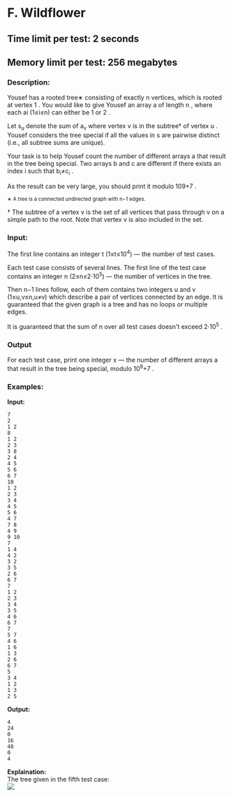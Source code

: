 # F. Wildflower
## Time limit per test: 2 seconds
## Memory limit per test: 256 megabytes
### Description:
Yousef has a rooted tree∗
 consisting of exactly n
 vertices, which is rooted at vertex 1
. You would like to give Yousef an array a
 of length n
, where each ai
 (1≤i≤n)
 can either be 1
 or 2
.

Let s<sub>u</sub>
 denote the sum of a<sub>v</sub>
 where vertex v
 is in the subtree†
 of vertex u
. Yousef considers the tree special if all the values in s
 are pairwise distinct (i.e., all subtree sums are unique).

Your task is to help Yousef count the number of different arrays a
 that result in the tree being special. Two arrays b
 and c
 are different if there exists an index i
 such that b<sub>i</sub>≠c<sub>i</sub>
.

As the result can be very large, you should print it modulo 109+7
.

<sub>∗
 A tree is a connected undirected graph with n−1
 edges.

†
The subtree of a vertex v
 is the set of all vertices that pass through v
 on a simple path to the root. Note that vertex v
 is also included in the set.</sub>

 ### Input:
 The first line contains an integer t
 (1≤t≤10<sup>4</sup>)
 — the number of test cases.

Each test case consists of several lines. The first line of the test case contains an integer n
 (2≤n≤2⋅10<sup>5</sup>)
 — the number of vertices in the tree.

Then n−1
 lines follow, each of them contains two integers u
 and v
 (1≤u,v≤n,u≠v)
 which describe a pair of vertices connected by an edge. It is guaranteed that the given graph is a tree and has no loops or multiple edges.

It is guaranteed that the sum of n
 over all test cases doesn't exceed 2⋅10<sup>5</sup>
.

### Output
For each test case, print one integer x
 — the number of different arrays a
 that result in the tree being special, modulo 10<sup>9</sup>+7
.

### Examples:
**Input:**
```
7
2
1 2
8
1 2
2 3
3 8
2 4
4 5
5 6
6 7
10
1 2
2 3
3 4
4 5
5 6
4 7
7 8
4 9
9 10
7
1 4
4 2
3 2
3 5
2 6
6 7
7
1 2
2 3
3 4
3 5
4 6
6 7
7
5 7
4 6
1 6
1 3
2 6
6 7
5
3 4
1 2
1 3
2 5
```
**Output:**
```
4
24
0
16
48
0
4
```
**Explaination:**  
The tree given in the fifth test case:  
<img src="https://espresso.codeforces.com/bd9f04ef8898b0b29a6e5e86a17295ed03a19d03.png"><br>